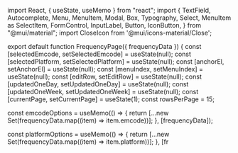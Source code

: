 import React, { useState, useMemo } from "react";
import {
  TextField,
  Autocomplete,
  Menu,
  MenuItem,
  Modal,
  Box,
  Typography,
  Select,
  MenuItem as SelectItem,
  FormControl,
  InputLabel,
  Button,
  IconButton,
} from "@mui/material";
import CloseIcon from '@mui/icons-material/Close';

export default function FrequencyPage({ frequencyData }) {
  const [selectedEmcode, setSelectedEmcode] = useState(null);
  const [selectedPlatform, setSelectedPlatform] = useState(null);
  const [anchorEl, setAnchorEl] = useState(null);
  const [menuIndex, setMenuIndex] = useState(null);
  const [editRow, setEditRow] = useState(null);
  const [updatedOneDay, setUpdatedOneDay] = useState(null);
  const [updatedOneWeek, setUpdatedOneWeek] = useState(null);
  const [currentPage, setCurrentPage] = useState(1);
  const rowsPerPage = 15;

  const emcodeOptions = useMemo(() => {
    return [...new Set(frequencyData.map((item) => item.emcode))];
  }, [frequencyData]);

  const platformOptions = useMemo(() => {
    return [...new Set(frequencyData.map((item) => item.platform))];
  }, [fr
